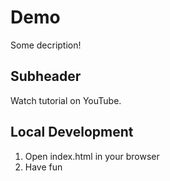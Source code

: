 # Demo

Some decription!

## Subheader

Watch tutorial on YouTube.

## Local Development

1. Open index.html in your browser
2. Have fun